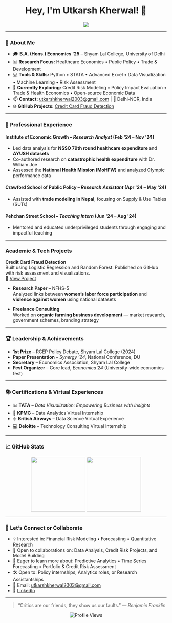 <h1 align="center">Hey, I'm Utkarsh Kherwal! 👋</h1>

<p align="center">
  <img src="https://readme-typing-svg.herokuapp.com?font=Fira+Code&duration=3000&pause=1000&color=00BFFF&center=true&vCenter=true&lines=Economics+Researcher+%7C+Data+Analyst;Working+on+Healthcare%2C+Policy+%26+Trade;Always+Curious%2C+Always+Learning!" />
</p>

---

### 📌 About Me

- 🎓 **B.A. (Hons.) Economics '25** – Shyam Lal College, University of Delhi  
- 📊 **Research Focus:** Healthcare Economics • Public Policy • Trade & Development  
- 💻 **Tools & Skills:** Python • STATA • Advanced Excel • Data Visualization • Machine Learning • Risk Assessment 
- 🌱 **Currently Exploring:** Credit Risk Modeling • Policy Impact Evaluation • Trade & Health Economics • Open-source Economic Data
- 📫 **Contact:** utkarshkherwal2003@gmail.com | 📍 Delhi-NCR, India
- 🌐 **GitHub Projects:** [Credit Card Fraud Detection](https://github.com/utkarshkherwal/Credit-Card-Fraud-Detection)

---

### 💼 Professional Experience

#### Institute of Economic Growth – *Research Analyst* (Feb '24 – Nov '24)
- Led data analysis for **NSSO 79th round healthcare expenditure** and **AYUSH datasets**
- Co-authored research on **catastrophic health expenditure** with Dr. William Joe
- Assessed the **National Health Mission (MoHFW)** and analyzed Olympic performance data

#### Crawford School of Public Policy – *Research Assistant* (Apr '24 – May '24)
- Assisted with **trade modeling in Nepal**, focusing on Supply & Use Tables (SUTs)

#### Pehchan Street School – *Teaching Intern* (Jun '24 – Aug '24)
- Mentored and educated underprivileged students through engaging and impactful teaching

---

### Academic & Tech Projects

 **Credit Card Fraud Detection**  
  Built using Logistic Regression and Random Forest. Published on GitHub with risk assessment and visualizations.  
  🔗 [View Project](https://github.com/utkarshkherwal/Credit-Card-Fraud-Detection)

- **Research Paper** – NFHS-5  
  Analyzed links between **women’s labor force participation** and **violence against women** using national datasets

- **Freelance Consulting**  
  Worked on **organic farming business development** — market research, government schemes, branding strategy

---

### 🏆 Leadership & Achievements

- **1st Prize** – RCEP Policy Debate, Shyam Lal College (2024)  
- **Paper Presentation** – *Synergy ‘24*, National Conference, DU  
- **Secretary** – Economics Association, Shyam Lal College  
- **Fest Organizer** – Core lead, *Economica’24* (University-wide economics fest)

---

### 📚 Certifications & Virtual Experiences

- 📊 **TATA** – *Data Visualization: Empowering Business with Insights*  
- 🧠 **KPMG** – Data Analytics Virtual Internship  
- ✈️ **British Airways** – Data Science Virtual Experience  
- 💻 **Deloitte** – Technology Consulting Virtual Internship  

---

### 📈 GitHub Stats

<p align="center">
  <img src="https://github-readme-stats.vercel.app/api?username=utkarshkherwal&show_icons=true&theme=tokyonight" height="170"/>
  <img src="https://github-readme-streak-stats.herokuapp.com/?user=utkarshkherwal&theme=tokyonight" height="170"/>
</p>

---

### 💬 Let’s Connect or Collaborate

- 💡 Interested in: Financial Risk Modeling • Forecasting • Quantitative Research  
- 🤝 Open to collaborations on: Data Analysis, Credit Risk Projects, and Model Building  
- 📘 Eager to learn more about: Predictive Analytics • Time Series Forecasting • Portfolio & Credit Risk Assessment
- 🛠 Open to: Policy internships, Analytics roles, or Research Assistantships  
- 📨 Email: utkarshkherwal2003@gmail.com  
- 🔗 [LinkedIn](https://linkedin.com/in/utkarsh-kherwal-827561213)

---

> “Critics are our friends, they show us our faults.” — *Benjamin Franklin*

<p align="center">
  <img src="https://komarev.com/ghpvc/?username=utkarshkherwal&label=Profile+Views&color=blue" alt="Profile Views" />
</p>
